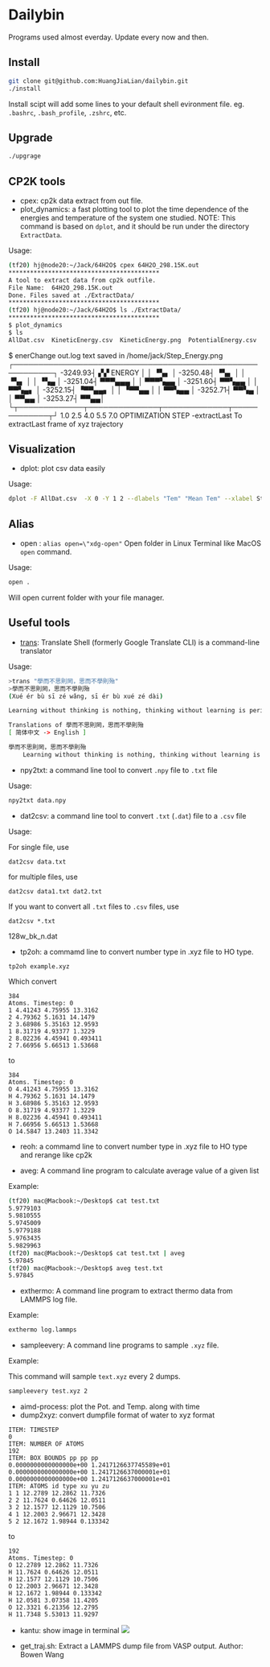 # Dailybin
Programs used almost everday. Update every now and then.

## Install
```bash
git clone git@github.com:HuangJiaLian/dailybin.git
./install
```
Install scipt will add some lines to your default shell evironment file. 
eg. `.bashrc`, `.bash_profile`, `.zshrc`, etc. 

## Upgrade
```bash
./upgrage
```

## CP2K tools 
- cpex: cp2k data extract from out file.
- plot_dynamics: a fast plotting tool to plot the time dependence of the energies and temperature of the system one studied. NOTE: This command is based on `dplot`, and it should be run under the directory `ExtractData`.

Usage:
```bash
(tf20) hj@node20:~/Jack/64H2O$ cpex 64H2O_298.15K.out
******************************************
A tool to extract data from cp2k outfile.
File Name:  64H2O_298.15K.out
Done. Files saved at ./ExtractData/
******************************************
(tf20) hj@node20:~/Jack/64H2O$ ls ./ExtractData/
******************************************
$ plot_dynamics
$ ls
AllDat.csv  KineticEnergy.csv  KineticEnergy.png  PotentialEnergy.csv  PotentialEnergy.png  StepNumber.csv  TempChange.csv  Temperature.png
```

$ enerChange out.log
text saved in /home/jack/Step_Energy.png
        ┌──────────────────────────────────────────────────────────┐
-3249.93┤ ▞▞ ENERGY                                                │
        │ ▝▚▖                                                      │
-3250.48┤   ▝▚▖                                                    │
        │     ▝▚▖                                                  │
        │       ▝▚▄                                                │
-3251.04┤          ▀▀▀▄▄▄                                          │
        │                ▀▀▀▚▄▄                                    │
-3251.60┤                      ▀▀▚▄▄                               │
        │                           ▀▀▚▄▖                          │
-3252.15┤                               ▝▀▀▄▄▖                     │
        │                                    ▝▀▀▄▄                 │
        │                                         ▀▀▚▄▄            │
-3252.71┤                                              ▀▀▚▄        │
        │                                                  ▀▀▄▄    │
-3253.27┤                                                      ▀▀▄▄│
        └┬─────────────┬──────────────┬─────────────┬─────────────┬┘
        1.0           2.5            4.0           5.5          7.0
                              OPTIMIZATION STEP
-extractLast
To extractLast frame of xyz trajectory

## Visualization
- dplot: plot csv data easily

Usage:

```bash
dplot -F AllDat.csv  -X 0 -Y 1 2 --dlabels "Tem" "Mean Tem" --xlabel Steps --ylabel "Temperature (K)" -T "Temperature Changes Over Step"
```

## Alias 
- open  : `alias open=\"xdg-open"`  Open folder in Linux Terminal like MacOS `open` command.

Usage:
```bash
open .
```
Will open current folder with your file manager.

## Useful tools
- [trans](https://github.com/soimort/translate-shell): Translate Shell (formerly Google Translate CLI) is a command-line translator

Usage:
```bash
>trans "學而不思則罔，思而不學則殆"
>學而不思則罔，思而不學則殆
(Xué ér bù sī zé wǎng, sī ér bù xué zé dài)

Learning without thinking is nothing, thinking without learning is perishable

Translations of 學而不思則罔，思而不學則殆
[ 简体中文 -> English ]

學而不思則罔，思而不學則殆
    Learning without thinking is nothing, thinking without learning is perishable, Learning without thought is labor lost, thought without learning is perilous
```

- npy2txt: a command line tool to convert `.npy` file to `.txt`	file

Usage:
```bash
npy2txt data.npy
```


- dat2csv: a command line tool to convert `.txt` (`.dat`)  file to a `.csv` file

Usage:

For single file, use

```shell
dat2csv data.txt
```

for multiple files, use

```shell
dat2csv data1.txt dat2.txt
```

If you want to convert all `.txt`  files to `.csv` files, use 

```shell
dat2csv *.txt
```

128w_bk_n.dat

- tp2oh: a commamd line to convert number type in .xyz file to HO type.

```shell
tp2oh example.xyz
```

Which convert
```
384
Atoms. Timestep: 0
1 4.41243 4.75955 13.3162
2 4.79362 5.1631 14.1479
2 3.68986 5.35163 12.9593
1 8.31719 4.93377 1.3229
2 8.02236 4.45941 0.493411
2 7.66956 5.66513 1.53668
```
to

```
384
Atoms. Timestep: 0
O 4.41243 4.75955 13.3162
H 4.79362 5.1631 14.1479
H 3.68986 5.35163 12.9593
O 8.31719 4.93377 1.3229
H 8.02236 4.45941 0.493411
H 7.66956 5.66513 1.53668
O 14.5847 13.2403 11.3342
```

- reoh: a commamd line to convert number type in .xyz file to HO type and rerange 
like cp2k 


- aveg: A command line program to calculate average value of a given list

Example:
```bash
(tf20) mac@Macbook:~/Desktop$ cat test.txt
5.9779103
5.9810555
5.9745009
5.9779188
5.9763435
5.9829963
(tf20) mac@Macbook:~/Desktop$ cat test.txt | aveg
5.97845
(tf20) mac@Macbook:~/Desktop$ aveg test.txt
5.97845
```

- exthermo: A command line program to extract thermo data from LAMMPS log file.

Example:

```bash
exthermo log.lammps
```

- sampleevery: A command line programs to sample `.xyz` file.

Example:

This command will sample `text.xyz` every 2 dumps.
```bash
sampleevery test.xyz 2
```
- aimd-process: plot the Pot. and Temp. along with time
- dump2xyz: convert dumpfile format of water to xyz format 
```
ITEM: TIMESTEP
0
ITEM: NUMBER OF ATOMS
192
ITEM: BOX BOUNDS pp pp pp
0.0000000000000000e+00 1.2417126637745589e+01
0.0000000000000000e+00 1.2417126637000001e+01
0.0000000000000000e+00 1.2417126637000001e+01
ITEM: ATOMS id type xu yu zu
1 1 12.2789 12.2862 11.7326
2 2 11.7624 0.64626 12.0511
3 2 12.1577 12.1129 10.7506
4 1 12.2003 2.96671 12.3428
5 2 12.1672 1.98944 0.133342
```
to 

```
192
Atoms. Timestep: 0
O 12.2789 12.2862 11.7326
H 11.7624 0.64626 12.0511
H 12.1577 12.1129 10.7506
O 12.2003 2.96671 12.3428
H 12.1672 1.98944 0.133342
H 12.0581 3.07358 11.4205
O 12.3321 6.21356 12.2795
H 11.7348 5.53013 11.9297
```


- kantu: show image in terminal
![](https://cdn.jsdelivr.net/gh/HuangJiaLian/DataBase0@master/uPic/2022_04_19_01_3yXQlf.png)

- get_traj.sh: Extract a LAMMPS dump file from VASP output. Author: Bowen Wang
